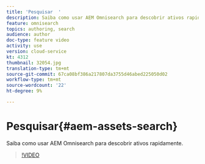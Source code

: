 ```yaml
---
title: 'Pesquisar  '
description: Saiba como usar AEM Omnisearch para descobrir ativos rapidamente.
feature: omnisearch
topics: authoring, search
audience: author
doc-type: feature video
activity: use
version: cloud-service
kt: 4312
thumbnail: 32054.jpg
translation-type: tm+mt
source-git-commit: 67ca08bf386a217807da3755d46abed225050d02
workflow-type: tm+mt
source-wordcount: '22'
ht-degree: 9%

---
```



# Pesquisar{#aem-assets-search}

Saiba como usar AEM Omnisearch para descobrir ativos rapidamente.

>[!VIDEO](https://video.tv.adobe.com/v/32054/?quality=12&learn=on&hidetitle=true)